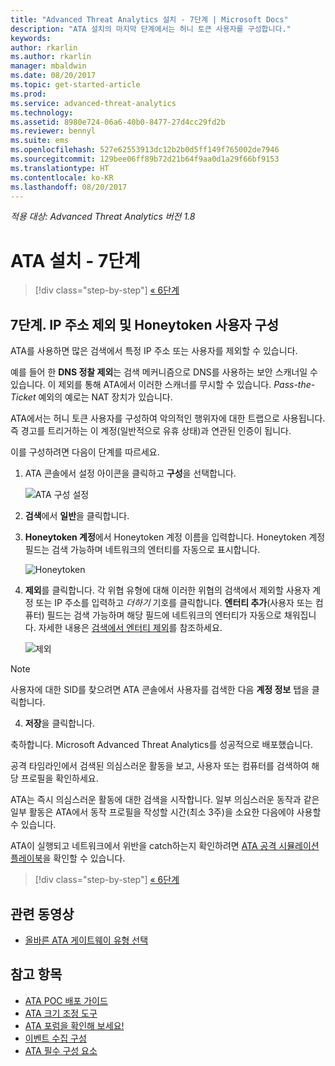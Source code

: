 ```yaml
---
title: "Advanced Threat Analytics 설치 - 7단계 | Microsoft Docs"
description: "ATA 설치의 마지막 단계에서는 허니 토큰 사용자를 구성합니다."
keywords: 
author: rkarlin
ms.author: rkarlin
manager: mbaldwin
ms.date: 08/20/2017
ms.topic: get-started-article
ms.prod: 
ms.service: advanced-threat-analytics
ms.technology: 
ms.assetid: 8980e724-06a6-40b0-8477-27d4cc29fd2b
ms.reviewer: bennyl
ms.suite: ems
ms.openlocfilehash: 527e62553913dc12b2b0d5ff149f765002de7946
ms.sourcegitcommit: 129bee06ff89b72d21b64f9aa0d1a29f66bf9153
ms.translationtype: HT
ms.contentlocale: ko-KR
ms.lasthandoff: 08/20/2017
---
```

*적용 대상: Advanced Threat Analytics 버전 1.8*



# <a name="install-ata---step-7"></a>ATA 설치 - 7단계

>[!div class="step-by-step"]
[« 6단계](install-ata-step6.md)

## <a name="step-7-configure-ip-address-exclusions-and-honeytoken-user"></a>7단계. IP 주소 제외 및 Honeytoken 사용자 구성
ATA를 사용하면 많은 검색에서 특정 IP 주소 또는 사용자를 제외할 수 있습니다. 

예를 들어 한 **DNS 정찰 제외**는 검색 메커니즘으로 DNS를 사용하는 보안 스캐너일 수 있습니다. 이 제외를 통해 ATA에서 이러한 스캐너를 무시할 수 있습니다. *Pass-the-Ticket* 예외의 예로는 NAT 장치가 있습니다.    

ATA에서는 허니 토큰 사용자를 구성하여 악의적인 행위자에 대한 트랩으로 사용됩니다. 즉 경고를 트리거하는 이 계정(일반적으로 유휴 상태)과 연관된 인증이 됩니다.

이를 구성하려면 다음이 단계를 따르세요.

1.  ATA 콘솔에서 설정 아이콘을 클릭하고 **구성**을 선택합니다.

    ![ATA 구성 설정](media/ATA-config-icon.png)

2.  **검색**에서 **일반**을 클릭합니다.

2. **Honeytoken 계정**에서 Honeytoken 계정 이름을 입력합니다. Honeytoken 계정 필드는 검색 가능하며 네트워크의 엔터티를 자동으로 표시합니다.

   ![Honeytoken](media/honeytoken.png)

3. **제외**를 클릭합니다. 각 위협 유형에 대해 이러한 위협의 검색에서 제외할 사용자 계정 또는 IP 주소를 입력하고 *더하기* 기호를 클릭합니다. **엔터티 추가**(사용자 또는 컴퓨터) 필드는 검색 가능하며 해당 필드에 네트워크의 엔터티가 자동으로 채워집니다. 자세한 내용은 [검색에서 엔터티 제외](excluding-entities-from-detections.md)를 참조하세요.

   ![제외](media/exclusions.png)


  > [!NOTE]
  > 사용자에 대한 SID를 찾으려면 ATA 콘솔에서 사용자를 검색한 다음 **계정 정보** 탭을 클릭합니다. 

4.  **저장**을 클릭합니다.


축하합니다. Microsoft Advanced Threat Analytics를 성공적으로 배포했습니다.

공격 타임라인에서 검색된 의심스러운 활동을 보고, 사용자 또는 컴퓨터를 검색하여 해당 프로필을 확인하세요.

ATA는 즉시 의심스러운 활동에 대한 검색을 시작합니다. 일부 의심스러운 동작과 같은 일부 활동은 ATA에서 동작 프로필을 작성할 시간(최소 3주)을 소요한 다음에야 사용할 수 있습니다.

ATA이 실행되고 네트워크에서 위반을 catch하는지 확인하려면 [ATA 공격 시뮬레이션 플레이북](https://docs.microsoft.com/enterprise-mobility-security/solutions/ata-attack-simulation-playbook)을 확인할 수 있습니다.


>[!div class="step-by-step"]
[« 6단계](install-ata-step6.md)



## <a name="related-videos"></a>관련 동영상
- [올바른 ATA 게이트웨이 유형 선택](https://channel9.msdn.com/Shows/Microsoft-Security/ATA-Deployment-Choose-the-Right-Gateway-Type)


## <a name="see-also"></a>참고 항목
- [ATA POC 배포 가이드](http://aka.ms/atapoc)
- [ATA 크기 조정 도구](http://aka.ms/atasizingtool)
- [ATA 포럼을 확인해 보세요!](https://social.technet.microsoft.com/Forums/security/home?forum=mata)
- [이벤트 수집 구성](configure-event-collection.md)
- [ATA 필수 구성 요소](ata-prerequisites.md)

